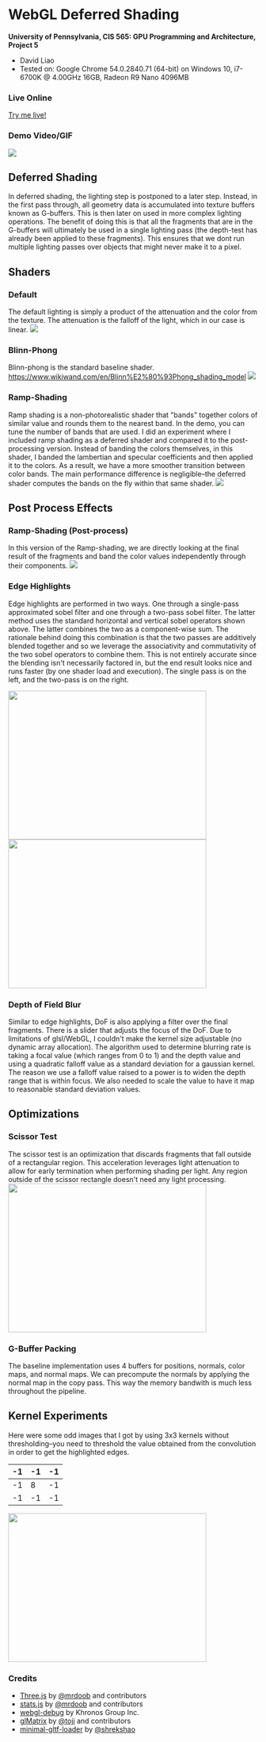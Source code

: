 WebGL Deferred Shading
======================

**University of Pennsylvania, CIS 565: GPU Programming and Architecture, Project 5**

* David Liao
* Tested on: Google Chrome 54.0.2840.71 (64-bit) on
  Windows 10, i7-6700K @ 4.00GHz 16GB, Radeon R9 Nano 4096MB

### Live Online

[Try me live!](http://159.203.88.91/WebGL-Deferred-Shading)

### Demo Video/GIF

![](img/video.png)

## Deferred Shading
In deferred shading, the lighting step is postponed to a later step. Instead, in the first pass through, all geometry data is accumulated into texture buffers known as G-buffers. This is then later on used in more complex lighting operations. The benefit of doing this is that all the fragments that are in the G-buffers will ultimately be used in a single lighting pass (the depth-test has already been applied to these fragments). This ensures that we dont run multiple lighting passes over objects that might never make it to a pixel.

## Shaders
### Default
The default lighting is simply a product of the attenuation and the color from the texture. The attenuation is the falloff of the light, which in our case is linear.
![](img/blinnphong.PNG)

### Blinn-Phong
Blinn-phong is the standard baseline shader. https://www.wikiwand.com/en/Blinn%E2%80%93Phong_shading_model
![](img/deferred-1478498011215.png)

### Ramp-Shading
Ramp shading is a non-photorealistic shader that "bands" together colors of similar value and rounds them to the nearest band. In the demo, you can tune the number of bands that are used. I did an experiment where I included ramp shading as a deferred shader and compared it to the post-processing version. Instead of banding the colors themselves, in this shader, I banded the lambertian and specular coefficients and then applied it to the colors. As a result, we have a more smoother transition between color bands. The main performance difference is negligible–the deferred shader computes the bands on the fly within that same shader.
![](img/deferred-1478638975696.png)

## Post Process Effects


### Ramp-Shading (Post-process)
In this version of the Ramp-shading, we are directly looking at the final result of the fragments and band the color values independently through their components.
![](img/deferred-1478638967271.png)

### Edge Highlights
Edge highlights are performed in two ways. One through a single-pass approximated sobel filter and one through a two-pass sobel filter. The latter method uses the standard horizontal and vertical sobel operators shown above. The latter combines the two as a component-wise sum. The rationale behind doing this combination is that the two passes are additively blended together and so we leverage the associativity and commutativity of the two sobel operators to combine them. This is not entirely accurate since the blending isn't necessarily factored in, but the end result looks nice and runs faster (by one shader load and execution). The single pass is on the left, and the two-pass is on the right.

<img src="img/deferred-1478639131697.png" width="400" height="300"/> <img src="img/deferred-1478639137171.png" width="400" height="300"/>


### Depth of Field Blur
Similar to edge highlights, DoF is also applying a filter over the final fragments. There is a slider that adjusts the focus of the DoF.  Due to limitations of glsl/WebGL, I couldn't make the kernel size adjustable (no dynamic array allocation). The algorithm used to determine blurring rate is taking a focal value (which ranges from 0 to 1) and the depth value and using a quadratic falloff value as a standard deviation for a gaussian kernel. The reason we use a falloff value raised to a power is to widen the depth range that is within focus. We also needed to scale the value to have it map to reasonable standard deviation values.

## Optimizations
### Scissor Test
The scissor test is an optimization that discards fragments that fall outside of a rectangular region. This acceleration leverages light attenuation to allow for early termination when performing shading per light. Any region outside of the scissor rectangle doesn't need any light processing.
<img src="img/deferred-1478639472121.png" width="400" height="300"/>

### G-Buffer Packing
The baseline implementation uses 4 buffers for positions, normals, color maps, and normal maps. We can precompute the normals by applying the normal map in the copy pass. This way the memory bandwith is much less throughout the pipeline. 

## Kernel Experiments
Here were some odd images that I got by using 3x3 kernels without thresholding–you need to threshold the value obtained from the convolution in order to get the highlighted edges. 

| -1 | -1 | -1 |
|----|----|----|
| -1 | 8  | -1 |
| -1 | -1 | -1 |

<img src="img/deferred-1478498035688.png" width="400" height="300"/>


### Credits

* [Three.js](https://github.com/mrdoob/three.js) by [@mrdoob](https://github.com/mrdoob) and contributors
* [stats.js](https://github.com/mrdoob/stats.js) by [@mrdoob](https://github.com/mrdoob) and contributors
* [webgl-debug](https://github.com/KhronosGroup/WebGLDeveloperTools) by Khronos Group Inc.
* [glMatrix](https://github.com/toji/gl-matrix) by [@toji](https://github.com/toji) and contributors
* [minimal-gltf-loader](https://github.com/shrekshao/minimal-gltf-loader) by [@shrekshao](https://github.com/shrekshao)
